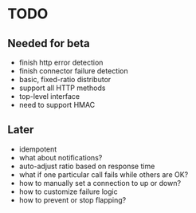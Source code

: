 
# TODO

## Needed for beta
* finish http error detection
* finish connector failure detection
* basic, fixed-ratio distributor
* support all HTTP methods
* top-level interface
* need to support HMAC

## Later
* idempotent
* what about notifications?
* auto-adjust ratio based on response time
* what if one particular call fails while others are OK?
* how to manually set a connection to up or down?
* how to customize failure logic
* how to prevent or stop flapping?
